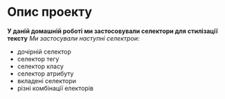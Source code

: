 # Опис проекту
**У даній домашній роботі ми застосовували селектори для стилізації тексту**
*Ми застосували наступні селектрои:*
- дочірній селектор
- селектор тегу
- селектор класу
- селектор атрибуту
- вкладені селектори
- різні комбінації електорів